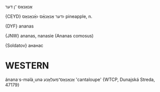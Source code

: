 אַנאַנאַס
־ן
דער

{CEYD}
דער אַנאַנאַ֜ס ‹אַ֜נאַנאַס›
pineapple, n.

{DYF}
ananas

{JNW}
ananas, nanasie (Ananas comosus)

{Soldatov}
ананас

WESTERN
========

ánanaˑs-məlà˰unə אַנאַנאַס־מעלאָנע 'cantaloupe' {WTCP, Dunajská Streda, 47179}